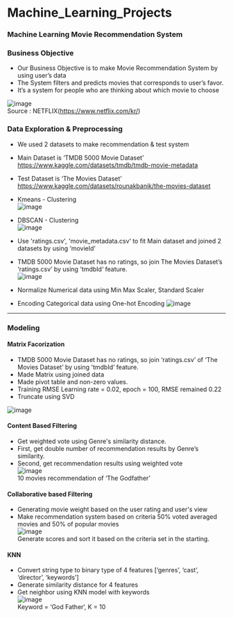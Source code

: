# Machine_Learning_Projects  

### Machine Learning Movie Recommendation System



### Business Objective 
* Our Business Objective is to make Movie Recommendation System by using user’s data
* The System filters and predicts movies that corresponds to user’s favor.
* It’s a system for people who are thinking about which movie to choose


![image](https://user-images.githubusercontent.com/94350277/204816396-5c3b3409-323d-48bf-a981-9e222c0677a1.png)  
Source : NETFLIX(https://www.netflix.com/kr/)  


### Data Exploration & Preprocessing
* We used 2 datasets to make recommendation & test system
* Main Dataset is ‘TMDB 5000 Movie Dataset’  
https://www.kaggle.com/datasets/tmdb/tmdb-movie-metadata

* Test Dataset is ‘The Movies Dataset’  
https://www.kaggle.com/datasets/rounakbanik/the-movies-dataset


* Kmeans - Clustering  
![image](https://user-images.githubusercontent.com/94350277/204833333-b8c1d47d-2edc-496e-8b47-962f2dd2608a.png)

* DBSCAN - Clustering  
![image](https://user-images.githubusercontent.com/94350277/204833462-19dde132-7d45-48ab-baf6-4c80e5f45eac.png)


* Use 'ratings.csv', 'movie_metadata.csv‘ to fit Main dataset and joined 2 datasets by using ‘movieId’
* TMDB 5000 Movie Dataset has no ratings, so join The Movies Dataset’s ‘ratings.csv’ by using 'tmdbId‘ feature.  
![image](https://user-images.githubusercontent.com/94350277/204834622-4fc423b3-c754-4591-8dc8-a08519fbf453.png)

* Normalize Numerical data using Min Max Scaler, Standard Scaler
* Encoding Categorical data using One-hot Encoding
![image](https://user-images.githubusercontent.com/94350277/204834787-6f0641b9-04f0-4ae6-9e85-95d3d6ab597d.png)

------------------------------------------------------

### Modeling

#### Matrix Facorization  
* TMDB 5000 Movie Dataset has no ratings, so join ‘ratings.csv’ of ‘The Movies Dataset’ by using 'tmdbId‘ feature.
* Made Matrix using joined data 
* Made pivot table and non-zero values.
* Training RMSE Learning rate = 0.02, epoch = 100, RMSE remained 0.22 
* Truncate using SVD  
 
![image](https://user-images.githubusercontent.com/94350277/204835223-1fbdafc1-89fc-49e5-9602-eceea6d48ef6.png)  




#### Content Based Filtering
* Get weighted vote using Genre's similarity distance.
* First, get double number of recommendation results by  Genre’s similarity.
* Second, get recommendation results using weighted vote  
![image](https://user-images.githubusercontent.com/94350277/204835710-f451662a-95be-40b9-b44c-eaf5148ac3e8.png)  
10 movies recommendation of ‘The Godfather’  




#### Collaborative based Filtering  
* Generating movie weight based on the user rating and user's view
* Make recommendation system based on criteria 50% voted averaged movies and 50% of popular movies  
![image](https://user-images.githubusercontent.com/94350277/204835924-fde3c903-91b1-449e-8296-7faf2fd85c13.png)  
Generate scores and sort it based on the criteria set in the starting.  



#### KNN
* Convert string type to binary type of 4 features [‘genres’, ‘cast’, ‘director’, ‘keywords’]
* Generate similarity distance for 4 features
* Get neighbor using KNN model with keywords  
![image](https://user-images.githubusercontent.com/94350277/204836125-b33c4d02-e931-4674-84db-4a9f31ccf9cf.png)  
Keyword = ‘God Father‘, K = 10  






